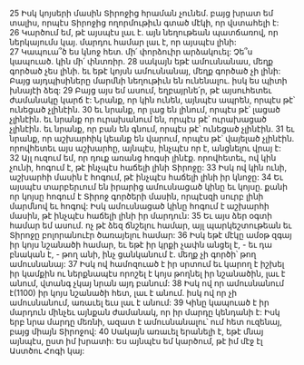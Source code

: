 25 Իսկ կոյսերի մասին Տիրոջից հրաման չունեմ. բայց խրատ եմ տալիս, որպէս Տիրոջից ողորմութիւն գտած մէկի, որ վստահելի է: 26 Կարծում եմ, թէ այսպէս լաւ է. այն նեղութեան պատճառով, որ ներկայումս կայ. մարդու համար լաւ է, որ այսպէս լինի: 27 Կապուա՞ծ ես կնոջ հետ. մի՛ փորձուիր արձակուել: Չե՞ս կապուած. կին մի՛ փնտռիր. 28 սակայն եթէ ամուսնանաս, մեղք գործած չես լինի. եւ եթէ կոյսն ամուսնանայ, մեղք գործած չի լինի: Բայց այդպիսիները մարմնի նեղութիւն են ունենալու. իսկ ես պիտի խնայէի ձեզ: 29 Բայց այս եմ ասում, եղբայրնե՛ր, թէ այսուհետեւ ժամանակը կարճ է: Նրանք, որ կին ունեն, այնպէս ապրեն, որպէս թէ՝ ունեցած չլինէին. 30 եւ նրանք, որ լաց են լինում, որպէս թէ՝ լացած չլինէին. եւ նրանք որ ուրախանում են, որպէս թէ՝ ուրախացած չլինէին. եւ նրանք, որ բան են գնում, որպէս թէ՝ ունեցած չլինէին. 31 եւ նրանք, որ աշխարհիկ կեանք են վարում, որպէս թէ՝ վայելած չլինէին. որովհետեւ այս աշխարհը, այնպէս, ինչպէս որ է, անցնելու վրայ է: 32 Այլ ուզում եմ, որ դուք առանց հոգսի լինէք. որովհետեւ, ով կին չունի, հոգում է, թէ ինչպէս հաճելի լինի Տիրոջը: 33 Իսկ ով կին ունի, աշխարհի մասին է հոգում, թէ ինչպէս հաճելի լինի իր կնոջը: 34 Եւ այսպէս տարբերւում են իրարից ամուսնացած կինը եւ կոյսը. քանի որ կոյսը հոգում է Տիրոջ գործերի մասին, որպէսզի սուրբ լինի մարմնով եւ հոգով: Իսկ ամուսնացած կինը հոգում է աշխարհի մասին, թէ ինչպէս հաճելի լինի իր մարդուն: 35 Եւ այս ձեր օգտի համար եմ ասում. ոչ թէ ձեզ ճնշելու համար, այլ պարկեշտութեան եւ Տիրոջը բոլորանուէր ծառայելու համար: 36 Իսկ եթէ մէկը ամօթ զգայ իր կոյս նշանածի համար, եւ եթէ իր կրքի չափն անցել է, - եւ դա բնական է, - թող անի, ինչ ցանկանում է. մեղք չի գործի՝ թող ամուսնանայ: 37 Իսկ ով համոզուած է իր սրտում եւ կարող է իշխել իր կամքին ու ներքնապէս որոշել է կոյս թողնել իր նշանածին, լաւ է անում, վտանգ չկայ նրան այդ բանում: 38 Իսկ ով որ ամուսնանում է(1100) իր կոյս նշանածի հետ, լաւ է անում. իսկ ով որ չի ամուսնանում, առաւել եւս լաւ է անում:
39 Կինը կապուած է իր մարդուն մինչեւ այնքան ժամանակ, որ իր մարդը կենդանի է: Իսկ երբ նրա մարդը մեռնի, ազատ է ամուսնանալու՝ ում հետ ուզենայ, բայց միայն Տիրոջով: 40 Սակայն առաւել երանելի է, եթէ մնայ այնպէս, ըստ իմ խրատի: Ես այնպէս եմ կարծում, թէ իմ մէջ էլ Աստծու Հոգի կայ:
